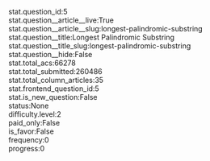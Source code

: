 stat.question_id:5  
stat.question__article__live:True  
stat.question__article__slug:longest-palindromic-substring  
stat.question__title:Longest Palindromic Substring  
stat.question__title_slug:longest-palindromic-substring  
stat.question__hide:False  
stat.total_acs:66278  
stat.total_submitted:260486  
stat.total_column_articles:35  
stat.frontend_question_id:5  
stat.is_new_question:False  
status:None  
difficulty.level:2  
paid_only:False  
is_favor:False  
frequency:0  
progress:0  
